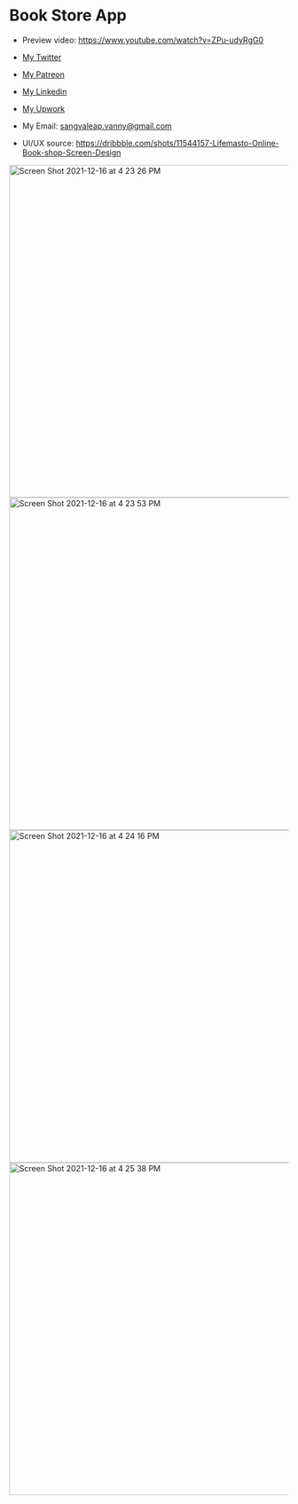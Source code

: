 # Book Store App 

- Preview video: https://www.youtube.com/watch?v=ZPu-udyRgG0
- [My Twitter](https://twitter.com/sangvaleap)

- [My Patreon](https://www.patreon.com/sangvaleap)
- [My Linkedin](https://www.linkedin.com/in/sangvaleap-vanny-353b25aa/)
- [My Upwork](https://www.upwork.com/freelancers/~01482fe63544bbcb48)

- My Email: sangvaleap.vanny@gmail.com
- UI/UX source: https://dribbble.com/shots/11544157-Lifemasto-Online-Book-shop-Screen-Design

<img width="600" alt="Screen Shot 2021-12-16 at 4 23 26 PM" src="https://user-images.githubusercontent.com/86506519/146344460-57df80e1-dce2-4bc3-bffd-ba6034e91f28.png">
<img width="600" alt="Screen Shot 2021-12-16 at 4 23 53 PM" src="https://user-images.githubusercontent.com/86506519/146344479-726201e0-c9a1-4af9-bec9-3956faf87e11.png">
<img width="600" alt="Screen Shot 2021-12-16 at 4 24 16 PM" src="https://user-images.githubusercontent.com/86506519/146344484-f91c6f13-8055-4612-a3cc-bf9cc11bd712.png">
<img width="600" alt="Screen Shot 2021-12-16 at 4 25 38 PM" src="https://user-images.githubusercontent.com/86506519/146344490-4df2f1f0-d940-4af9-b9bf-6972cd9efc02.png">
